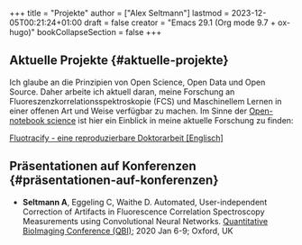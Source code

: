 +++
title = "Projekte"
author = ["Alex Seltmann"]
lastmod = 2023-12-05T00:21:24+01:00
draft = false
creator = "Emacs 29.1 (Org mode 9.7 + ox-hugo)"
bookCollapseSection = false
+++

## Aktuelle Projekte {#aktuelle-projekte}

Ich glaube an die Prinzipien von Open Science, Open Data und Open Source.
Daher arbeite ich aktuell daran, meine Forschung an
Fluoreszenzkorrelationsspektroskopie (FCS) und Maschinellem Lernen in einer
offenen Art und Weise verfügbar zu machen. Im Sinne der [Open-notebook
science](https://en.wikipedia.org/wiki/Open-notebook_science) ist hier ein Einblick in meine aktuelle Forschung zu finden:

<a href="https://aseltmann.github.io/fluotracify/">Fluotracify - eine reproduzierbare Doktorarbeit [Englisch]</a>


## Präsentationen auf Konferenzen {#präsentationen-auf-konferenzen}

-   **Seltmann A**, Eggeling C, Waithe D. Automated, User-independent Correction of
    Artifacts in Fluorescence Correlation Spectroscopy Measurements using
    Convolutional Neural Networks. [Quantitative BioImaging Conference (QBI)](https://www.quantitativebioimaging.com/qbi2020/); 2020
    Jan 6-9; Oxford, UK
